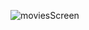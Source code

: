 ![moviesScreen](https://user-images.githubusercontent.com/90527874/210923367-53576081-6397-4939-8ee5-408a04c93adf.png)
